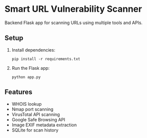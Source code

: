 # Smart URL Vulnerability Scanner

Backend Flask app for scanning URLs using multiple tools and APIs.

## Setup

1. Install dependencies:
   ```
   pip install -r requirements.txt
   ```

2. Run the Flask app:
   ```
   python app.py
   ```

## Features

- WHOIS lookup
- Nmap port scanning
- VirusTotal API scanning
- Google Safe Browsing API
- Image EXIF metadata extraction
- SQLite for scan history